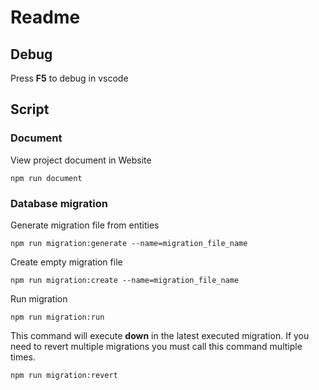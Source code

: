 # Readme

## Debug

Press **F5** to debug in vscode

## Script

### Document

View project document in Website

```
npm run document
```

### Database migration

Generate migration file from entities

```
npm run migration:generate --name=migration_file_name
```

Create empty migration file

```
npm run migration:create --name=migration_file_name
```

Run migration

```
npm run migration:run
```

This command will execute **down** in the latest executed migration. If you need to revert multiple migrations you must call this command multiple times.

```
npm run migration:revert
```
